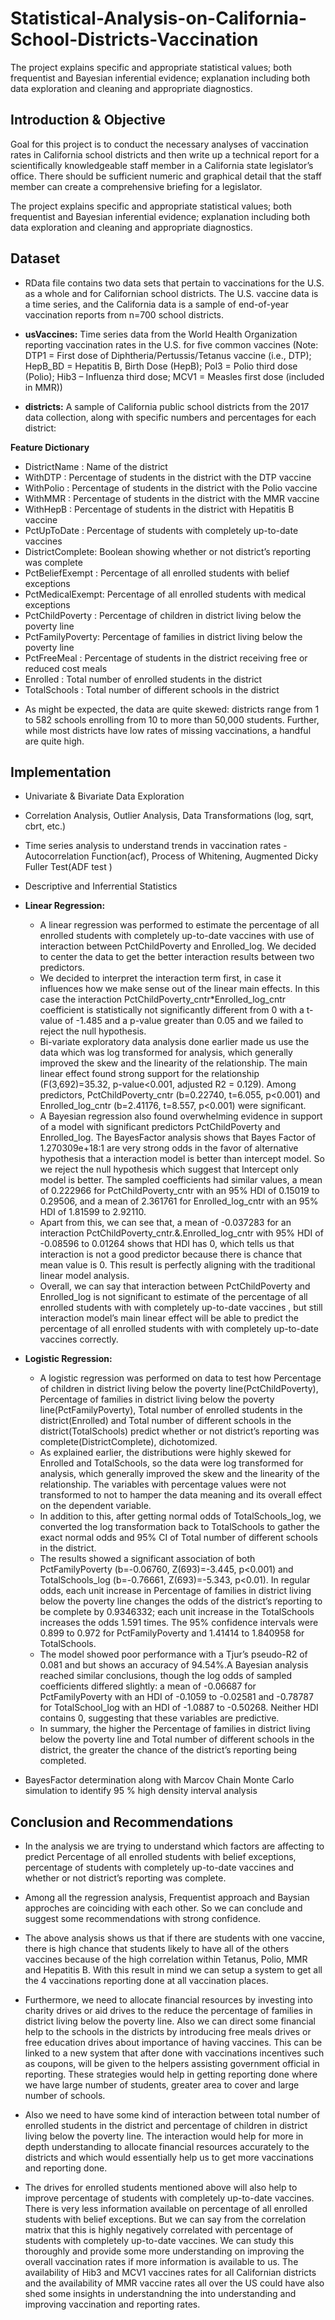 # Statistical-Analysis-on-California-School-Districts-Vaccination
The project explains specific and appropriate statistical values; both frequentist and Bayesian inferential evidence; explanation including both data exploration and cleaning and appropriate diagnostics.

## Introduction & Objective
Goal for this project is to conduct the necessary analyses of vaccination rates in California school districts and then write up a technical report for a scientifically knowledgeable staff member in a California state legislator’s office. There should be sufficient numeric and graphical detail that the staff member can create a comprehensive briefing for a legislator.

The project explains specific and appropriate statistical values; both frequentist and Bayesian inferential evidence; explanation including both data exploration and cleaning and appropriate diagnostics.

## Dataset
* RData file contains two data sets that pertain to vaccinations for the U.S. as a whole and for Californian school districts. The U.S. vaccine data is a time series, and the California data is a sample of end-of-year vaccination reports from n=700 school districts.

* **usVaccines:** Time series data from the World Health Organization reporting vaccination rates in the U.S. for five common vaccines
(Note: DTP1 = First dose of Diphtheria/Pertussis/Tetanus vaccine (i.e., DTP); HepB_BD = Hepatitis B, Birth Dose (HepB); Pol3 = Polio third dose (Polio); Hib3 – Influenza third dose; MCV1 = Measles first dose (included in MMR))

* **districts:** A sample of California public school districts from the 2017 data collection, along with specific numbers and percentages for each district:

**Feature Dictionary**
- DistrictName    : Name of the district
- WithDTP         : Percentage of students in the district with the DTP vaccine
- WithPolio       : Percentage of students in the district with the Polio vaccine
- WithMMR         : Percentage of students in the district with the MMR vaccine
- WithHepB        : Percentage of students in the district with Hepatitis B vaccine
- PctUpToDate     : Percentage of students with completely up-to-date vaccines
- DistrictComplete: Boolean showing whether or not district’s reporting was complete
- PctBeliefExempt : Percentage of all enrolled students with belief exceptions
- PctMedicalExempt: Percentage of all enrolled students with medical exceptions
- PctChildPoverty : Percentage of children in district living below the poverty line
- PctFamilyPoverty: Percentage of families in district living below the poverty line
- PctFreeMeal     : Percentage of students in the district receiving free or reduced cost meals
- Enrolled        : Total number of enrolled students in the district
- TotalSchools    : Total number of different schools in the district

* As might be expected, the data are quite skewed: districts range from 1 to 582 schools enrolling from 10 to more than 50,000 students. Further, while most districts have low rates of missing vaccinations, a handful are quite high. 

## Implementation
* Univariate & Bivariate Data Exploration
* Correlation Analysis, Outlier Analysis, Data Transformations (log, sqrt, cbrt, etc.)
* Time series analysis to understand trends in vaccination rates - Autocorrelation Function(acf), Process of Whitening, Augmented Dicky Fuller Test(ADF test )
* Descriptive and Inferrential Statistics
* **Linear Regression:**
    * A linear regression was performed to estimate the percentage of all enrolled students with completely up-to-date vaccines with use of interaction between PctChildPoverty and Enrolled_log. We decided to center the data to get the better interaction results between two predictors.
    * We decided to interpret the interaction term first, in case it influences how we make sense out of the linear main effects. In this case the interaction PctChildPoverty_cntr*Enrolled_log_cntr coefficient is statistically not significantly different from 0 with a t-value of -1.485 and a p-value greater than 0.05 and we failed to reject the null hypothesis.
    * Bi-variate exploratory data analysis done earlier made us use the data which was log transformed for analysis, which generally improved the skew and the linearity of the relationship. The main linear effect found strong support for the relationship (F(3,692)=35.32, p-value<0.001, adjusted R2 = 0.129). Among predictors, PctChildPoverty_cntr (b=0.22740, t=6.055, p<0.001) and Enrolled_log_cntr (b=2.41176, t=8.557, p<0.001) were significant.
    * A Bayesian regression also found overwhelming evidence in support of a model with significant predictors PctChildPoverty and Enrolled_log. The BayesFactor analysis shows that Bayes Factor of 1.270309e+18:1 are very strong odds in the favor of alternative hypothesis that a interaction model is better than intercept model. So we reject the null hypothesis which suggest that Intercept only model is better. The sampled coefficients had similar values, a mean of 0.222966 for PctChildPoverty_cntr with an 95% HDI of 0.15019 to 0.29506, and a mean of 2.361761 for Enrolled_log_cntr with an 95% HDI of 1.81599 to 2.92110. 
    * Apart from this, we can see that, a mean of -0.037283 for an interaction PctChildPoverty_cntr.&.Enrolled_log_cntr with 95% HDI of -0.08596 to 0.01264 shows that HDI has 0, which tells us that interaction is not a good predictor because there is chance that mean value is 0. This result is perfectly aligning with the traditional linear model analysis.
    * Overall, we can say that interaction between PctChildPoverty and Enrolled_log is not significant to estimate of the percentage of all enrolled students with with completely up-to-date vaccines , but still interaction model’s main linear effect will be able to predict the percentage of all enrolled students with with completely up-to-date vaccines correctly.

* **Logistic Regression:** 
    * A logistic regression was performed on data to test how Percentage of children in district living below the poverty line(PctChildPoverty), Percentage of families in district living below the poverty line(PctFamilyPoverty), Total number of enrolled students in the district(Enrolled) and Total number of different schools in the district(TotalSchools) predict whether or not district’s reporting was complete(DistrictComplete), dichotomized.
    * As explained earlier, the distributions were highly skewed for Enrolled and TotalSchools, so the data were log transformed for analysis, which generally improved the skew and the linearity of the relationship. The variables with percentage values were not transformed to not to hamper the data meaning and its overall effect on the dependent variable.
    * In addition to this, after getting normal odds of TotalSchools_log, we converted the log transformation back to TotalSchools to gather the exact normal odds and 95% CI of Total number of different schools in the district.
    * The results showed a significant association of both PctFamilyPoverty (b=-0.06760, Z(693)=-3.445, p<0.001) and TotalSchools_log (b=-0.76661, Z(693)=-5.343, p<0.01). In regular odds, each unit increase in Percentage of families in district living below the poverty line changes the odds of the district’s reporting to be complete by 0.9346332; each unit increase in the TotalSchools increases the odds 1.591 times. The 95% confidence intervals were 0.899 to 0.972 for PctFamilyPoverty and 1.41414 to 1.840958 for TotalSchools.
    * The model showed poor performance with a Tjur’s pseudo-R2 of 0.081 and but shows an accuracy of 94.54%.A Bayesian analysis reached similar conclusions, though the log odds of sampled coefficients differed slightly: a mean of -0.06687 for PctFamilyPoverty with an HDI of -0.1059 to -0.02581 and -0.78787 for TotalSchool_log with an HDI of -1.0887 to -0.50268. Neither HDI contains 0, suggesting that these variables are predictive. 
    * In summary, the higher the Percentage of families in district living below the poverty line and Total number of different schools in the district, the greater the chance of the district’s reporting being completed.

* BayesFactor determination along with Marcov Chain Monte Carlo simulation to identify 95 % high density interval analysis

## Conclusion and Recommendations
- In the analysis we are trying to understand which factors are affecting to predict Percentage of all enrolled students with belief exceptions, percentage of students with completely up-to-date vaccines and whether or not district’s reporting was complete.

- Among all the regression analysis, Frequentist approach and Baysian approches are coinciding with each other. So we can conclude and suggest some recommendations with strong confidence.

- The above analysis shows us that if there are students with one vaccine, there is high chance that students likely to have all of the others vaccines because of the high correlation within Tetanus, Polio, MMR and Hepatitis B. With this result in mind we can setup a system to get all the 4 vaccinations reporting done at all vaccination places.

- Furthermore, we need to allocate financial resources by investing into charity drives or aid drives to the reduce the percentage of families in district living below the poverty line. Also we can direct some financial help to the schools in the districts by introducing free meals drives or free education drives about importance of having vaccines. This can be linked to a new system that after done with vaccinations incentives such as coupons, will be given to the helpers assisting government official in reporting. These strategies would help in getting reporting done where we have large number of students, greater area to cover and large number of schools.

- Also we need to have some kind of interaction between total number of enrolled students in the district and percentage of children in district living below the poverty line. The interaction would help for more in depth understanding to allocate financial resources accurately to the districts and which would essentially help us to get more vaccinations and reporting done.

- The drives for enrolled students mentioned above will also help to improve percentage of students with completely up-to-date vaccines. There is very less information available on percentage of all enrolled students with belief exceptions. But we can say from the correlation matrix that this is highly negatively correlated with percentage of students with completely up-to-date vaccines. We can study this thoroughly and provide  some more understanding on improving the overall vaccination rates if more information is available to us. The availability of Hib3 and MCV1 vaccines rates for all Californian districts and the availability of MMR vaccine rates all over the US could have also shed some insights in understandning the  into understanding and improving vaccination and reporting rates.
